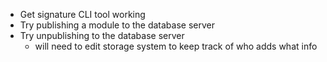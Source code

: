 - Get signature CLI tool working
- Try publishing a module to the database server
- Try unpublishing to the database server
    - will need to edit storage system to keep track of who adds what info